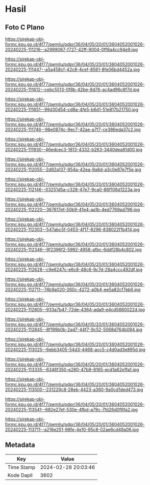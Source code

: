 # Hasil

## Foto C Plano

https://sirekap-obj-formc.kpu.go.id/4f77/pemilu/pdpr/36/04/05/20/01/3604052001026-20240225-111216--a2999087-f727-42ff-9004-0ff8a4cc94e9.jpg

https://sirekap-obj-formc.kpu.go.id/4f77/pemilu/pdpr/36/04/05/20/01/3604052001026-20240225-111447--a5a458cf-42c8-4cef-8561-8fe06bd4452a.jpg

https://sirekap-obj-formc.kpu.go.id/4f77/pemilu/pdpr/36/04/05/20/01/3604052001026-20240225-111612--cebc5513-0f8b-42be-8d76-ac4ad96c8f7d.jpg

https://sirekap-obj-formc.kpu.go.id/4f77/pemilu/pdpr/36/04/05/20/01/3604052001026-20240225-111651--99d30d54-cd8a-4fe5-b6d1-51e817b21750.jpg

https://sirekap-obj-formc.kpu.go.id/4f77/pemilu/pdpr/36/04/05/20/01/3604052001026-20240225-111746--98e0874c-9ec7-42ae-a7f7-ce386eda37c2.jpg

https://sirekap-obj-formc.kpu.go.id/4f77/pemilu/pdpr/36/04/05/20/01/3604052001026-20240225-111930--46edcec3-1813-4332-b263-3440dea81d00.jpg

https://sirekap-obj-formc.kpu.go.id/4f77/pemilu/pdpr/36/04/05/20/01/3604052001026-20240225-112055--2d92a137-954a-42ea-9a8d-a3c0e87e7f5e.jpg

https://sirekap-obj-formc.kpu.go.id/4f77/pemilu/pdpr/36/04/05/20/01/3604052001026-20240225-112146--03251d5a-c328-47e7-9ca0-86f106d1223a.jpg

https://sirekap-obj-formc.kpu.go.id/4f77/pemilu/pdpr/36/04/05/20/01/3604052001026-20240225-112220--367617ef-50b9-41e4-aa1b-4ed7769ad796.jpg

https://sirekap-obj-formc.kpu.go.id/4f77/pemilu/pdpr/36/04/05/20/01/3604052001026-20240225-112303--547abc5f-0453-4f17-8296-838022f1b414.jpg

https://sirekap-obj-formc.kpu.go.id/4f77/pemilu/pdpr/36/04/05/20/01/3604052001026-20240225-112346--9f2396f2-5992-4958-afbc-6ddf28b4c802.jpg

https://sirekap-obj-formc.kpu.go.id/4f77/pemilu/pdpr/36/04/05/20/01/3604052001026-20240225-112628--c9e6247c-e6c8-48c6-9c7d-28a4ccc492df.jpg

https://sirekap-obj-formc.kpu.go.id/4f77/pemilu/pdpr/36/04/05/20/01/3604052001026-20240225-112711--74b9a020-260c-4272-a0b4-ee5a82cf7eb6.jpg

https://sirekap-obj-formc.kpu.go.id/4f77/pemilu/pdpr/36/04/05/20/01/3604052001026-20240225-112805--933a7b47-72de-4364-ada9-e4cd5880022d.jpg

https://sirekap-obj-formc.kpu.go.id/4f77/pemilu/pdpr/36/04/05/20/01/3604052001026-20240225-112845--8f199b0b-2ad7-44f7-9c52-5068d764b094.jpg

https://sirekap-obj-formc.kpu.go.id/4f77/pemilu/pdpr/36/04/05/20/01/3604052001026-20240225-113025--6ebb3405-54d3-4468-acc5-c4d0ad3e895d.jpg

https://sirekap-obj-formc.kpu.go.id/4f77/pemilu/pdpr/36/04/05/20/01/3604052001026-20240225-113335--6346f350-e280-47b9-8165-ecd1a62e1fa1.jpg

https://sirekap-obj-formc.kpu.go.id/4f77/pemilu/pdpr/36/04/05/20/01/3604052001026-20240225-113500--231229c8-28eb-4423-a360-9a0cd1ded473.jpg

https://sirekap-obj-formc.kpu.go.id/4f77/pemilu/pdpr/36/04/05/20/01/3604052001026-20240225-113541--682e27ef-530e-4fbd-a79c-7fd26d0f6fa2.jpg

https://sirekap-obj-formc.kpu.go.id/4f77/pemilu/pdpr/36/04/05/20/01/3604052001026-20240225-113711--a216e251-98fe-4e10-95c8-02ae6cd49a06.jpg


## Metadata

| Key        | Value               |
| ---------- | ------------------- |
| Time Stamp | 2024-02-28 20:03:46 |
| Kode Dapil | 3602                |



